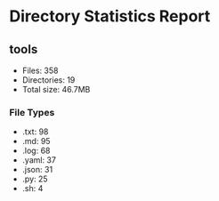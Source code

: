 # Directory Statistics Report

## tools

- Files: 358
- Directories: 19
- Total size: 46.7MB

### File Types
- .txt: 98
- .md: 95
- .log: 68
- .yaml: 37
- .json: 31
- .py: 25
- .sh: 4

